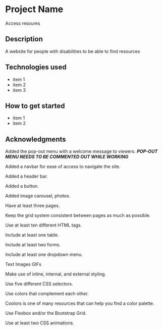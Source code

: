 # Project Name
Access resoures


## Description
A website for people with disabilities to be able to find resources 


## Technologies used
* item 1
* item 2
* item 3


## How to get started
* item 1
* item 2


## Acknowledgments



Added the pop-out menu with a welcome message to viewers.
***POP-OUT MENU NEEDS TO BE COMMENTED OUT WHILE WORKING***

Added a navbar for ease of access to navigate the site.

Added a header bar.

Added a button.

Added image carousel, photos.



<!-- Technical Requirements
The requirements listed below are absolute minimums. Ensure that your website meets these requirements before attempting to further expand your features. -->

<!-- HTML Requirements: -->

Have at least three pages.

Keep the grid system consistent between pages as much as possible.

Use at least ten different HTML tags.

Include at least one table.

Include at least two forms.

Include at least one dropdown menu.

<!-- Include at least one of each of the following forms of content:  -->
Text
Images
GIFs
<!-- (See resource links above for some free content of each of these types.) -->
<!-- CSS Requirements: -->
Make use of inline, internal, and external styling.

Use five different CSS selectors.

Use colors that complement each other.

Coolors is one of many resources that can help you find a color palette.

Use Flexbox and/or the Bootstrap Grid.

Use at least two CSS animations.